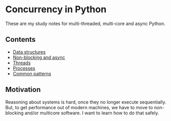 # Concurrency in Python

These are my study notes for multi-threaded, multi-core and async Python.

## Contents

* [Data structures](data_structures.md)
* [Non-blocking and async](async.md)
* [Threads](threads.md)
* [Processes](processes.md)
* [Common patterns](patterns.md)

## Motivation

Reasoning about systems is hard, once they no longer execute sequentially. But, to get performance out of modern machines, we have to move to non-blocking and/or multicore software. I want to learn how to do that safely.
